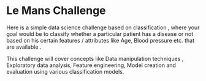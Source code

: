 # Le Mans Challenge 

Here is a simple data science challenge based on classification , where your goal would be to classify whether a particular patient has a disease or not based on his certain features / attributes like Age, Blood pressure etc. that are available .

This challenge will cover concepts like Data manipulation techniques , Exploratory data analysis, Feature engineering, Model creation and evaluation using various classification models.
